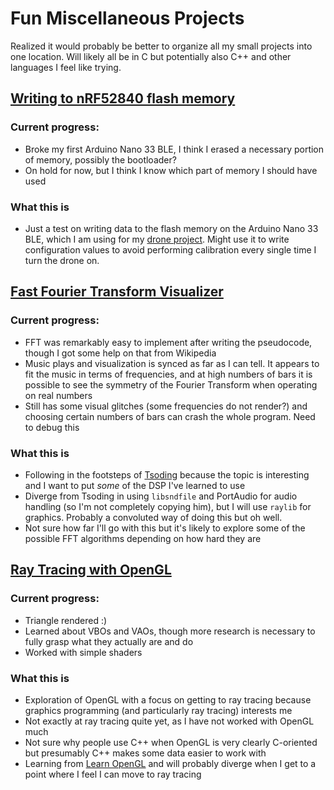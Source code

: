 # Fun Miscellaneous Projects

Realized it would probably be better to organize all my small projects into one
location. Will likely all be in C but potentially also C++ and other languages I
feel like trying.

## [Writing to nRF52840 flash memory][flashGithub]
### Current progress:
  - Broke my first Arduino Nano 33 BLE, I think I erased a necessary portion
    of memory, possibly the bootloader?
  - On hold for now, but I think I know which part of memory I should have 
      used
### What this is  
  - Just a test on writing data to the flash memory on the Arduino Nano 33 BLE,
    which I am using for my [drone project][drone]. Might use it to write
    configuration values to avoid performing calibration every single time I
    turn the drone on.

## [Fast Fourier Transform Visualizer][fftGithub]
### Current progress:
  - FFT was remarkably easy to implement after writing the pseudocode, though
    I got some help on that from Wikipedia
  - Music plays and visualization is synced as far as I can tell. It appears
    to fit the music in terms of frequencies, and at high numbers of bars it
    is possible to see the symmetry of the Fourier Transform when operating
    on real numbers
  - Still has some visual glitches (some frequencies do not render?) and
    choosing certain numbers of bars can crash the whole program. Need to
    debug this
### What this is
  - Following in the footsteps of [Tsoding][FFT] because the topic is
    interesting and I want to put _some_ of the DSP I've learned to use
  - Diverge from Tsoding in using `libsndfile` and PortAudio for audio handling
    (so I'm not completely copying him), but I will use `raylib` for graphics.
    Probably a convoluted way of doing this but oh well.
  - Not sure how far I'll go with this but it's likely to explore some of the
    possible FFT algorithms depending on how hard they are

## [Ray Tracing with OpenGL][ray-tracing]
### Current progress:
  - Triangle rendered :)
  - Learned about VBOs and VAOs, though more research is necessary to fully
    grasp what they actually are and do
  - Worked with simple shaders
### What this is
  - Exploration of OpenGL with a focus on getting to ray tracing because
    graphics programming (and particularly ray tracing) interests me
  - Not exactly at ray tracing quite yet, as I have not worked with OpenGL much
  - Not sure why people use C++ when OpenGL is very clearly C-oriented but
    presumably C++ makes some data easier to work with
  - Learning from [Learn OpenGL](https://learnopengl.com/) and will probably
    diverge when I get to a point where I feel I can move to ray tracing

[flashGithub]: https://github.com/anivelle/misc-projects/tree/main/write-flash
[fftGithub]: https://github.com/anivelle/misc-projects/tree/main/FFT
[FFT]: https://www.youtube.com/watch?v=Xdbk1Pr5WXU
[drone]: https://github.com/anivelle/drone-controller
[ray-tracing]: https://github.com/anivelle/misc-projects/tree/main/ray-tracing
